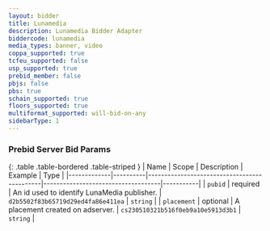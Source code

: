 ```yaml
---
layout: bidder
title: Lunamedia
description: Lunamedia Bidder Adapter
biddercode: lunamedia
media_types: banner, video
coppa_supported: true
tcfeu_supported: false
usp_supported: true
prebid_member: false
pbjs: false
pbs: true
schain_supported: true
floors_supported: true
multiformat_supported: will-bid-on-any
sidebarType: 1
---
```


### Prebid Server Bid Params

{: .table .table-bordered .table-striped }
| Name        | Scope    | Description                                 | Example                            | Type      |
|-------------|----------|---------------------------------------------|------------------------------------|-----------|
| `pubid`     | required | An id used to identify LunaMedia publisher. | `d2b5502f83b65719d29ed4fa86e411ea` | `string`  |
| `placement` | optional | A placement created on adserver.            | `cs230510321b516f0eb9a10e5913d3b1` | `string`  |
